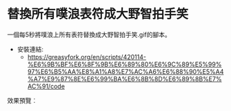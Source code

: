 # 替換所有噗浪表符成大野智拍手笑

一個每5秒將噗浪上所有表符替換成大野智拍手笑.gif的腳本。

* 安裝連結:
  * https://greasyfork.org/en/scripts/420114-%E6%9B%BF%E6%8F%9B%E6%89%80%E6%9C%89%E5%99%97%E6%B5%AA%E8%A1%A8%E7%AC%A6%E6%88%90%E5%A4%A7%E9%87%8E%E6%99%BA%E6%8B%8D%E6%89%8B%E7%AC%91/code
  
效果預覽︰

